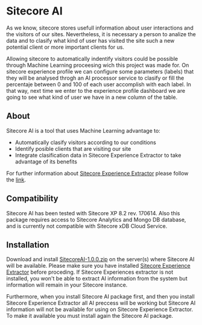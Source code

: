 Sitecore AI
=================
As we know, sitecore stores usefull information about user interactions and the visitors of our sites. Nevertheless, it is necessary a person to analize the data and to clasify what kind of user has visited the site such a new potential client or more important clients for us.

Allowing sitecore to automatically indentify visitors could be possible through Machine Learning proceesing wich this project was made for. On sitecore experience profile we can configure some parameters (labels) that they will be analysed throgh an AI processor service to clasify or fill the percentaje between 0 and 100 of each user accomplish with each label. In that way, next time we enter to the experience profile dashboard we are going to see what kind of user we have in a new column of the table.

About
-
Sitecore AI is a tool that uses Machine Learning advantage to:
- Automatically clasify visitors according to our conditions
- Identify posible clients that are visiting our site
- Integrate clasification data in Sitecore Experience Extractor to take advantage of its benefits

For further information about [Sitecore Experience Extractor](https://github.com/Sitecore/experience-extractor) please follow the [link](https://github.com/Sitecore/experience-extractor).

Compatibility
-
Sitecore AI has been tested with Sitecore XP 8.2 rev. 170614. Also this package requires access to Sitecore Analytics and Mongo DB database, and is currently not compatible with Sitecore xDB Cloud Service.

Installation
-
Download and install [SitecoreAI-1.0.0.zip](https://github.com/devcor/SitecoreAI/raw/master/SitecoreAI.Website/Package_Builder/SitecoreAI-1.0.0.zip) on the server(s) where Sitecore AI will be available. Please make sure you have installed [Sitecore Experience Extractor](https://github.com/Sitecore/experience-extractor) before proceding. If Sitecore Experiences extractor is not installed, you won't be able to extract AI information from the system but information will remain in your Sitecore instance.

Furthermore, when you install Sitecore AI package first, and then you install Sitecore Experience Extractor all AI preccess will be working but Sitecore AI information will not be available for using on Sitecore Experience Extractor. To make it available you must install again the Sitecore AI package.